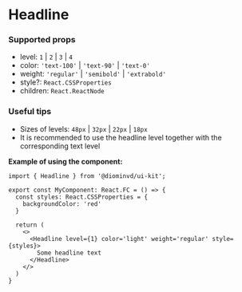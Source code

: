 # Headline

### Supported props
- level: `1` | `2` | `3` | `4`
- color: `'text-100'` | `'text-90'` | `'text-0'`
- weight: `'regular'` | `'semibold'` | `'extrabold'`
- style?: `React.CSSProperties`
- children: `React.ReactNode`

### Useful tips

- Sizes of levels: `48px` | `32px` | `22px` | `18px`
- It is recommended to use the headline level together with the corresponding text level

**Example of using the component:**

```tsx
import { Headline } from '@diominvd/ui-kit';

export const MyComponent: React.FC = () => {
  const styles: React.CSSProperties = {
    backgroundColor: 'red'
  }

  return (
    <>
      <Headline level={1} color='light' weight='regular' style={styles}>
        Some headline text
      </Headline>
    </>
  )
}
```